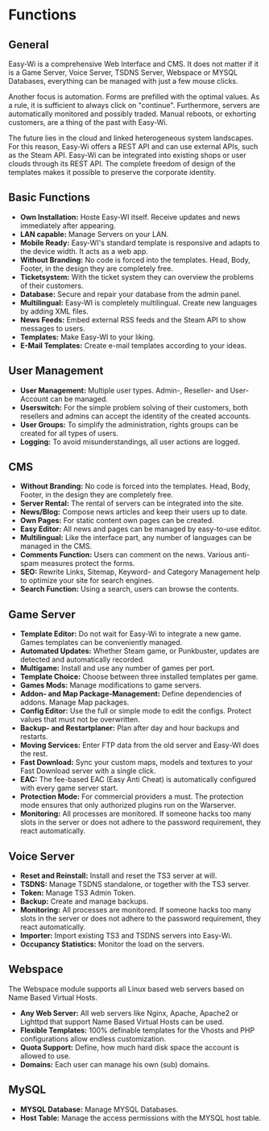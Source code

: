 # Functions

## General

Easy-Wi is a comprehensive Web Interface and CMS. It does not matter if it is a Game Server, Voice Server, TSDNS Server, Webspace or MYSQL Databases, everything can be managed with just a few mouse clicks.

Another focus is automation. Forms are prefilled with the optimal values. As a rule, it is sufficient to always click on "continue". Furthermore, servers are automatically monitored and possibly traded. Manual reboots, or exhorting customers, are a thing of the past with Easy-Wi.

The future lies in the cloud and linked heterogeneous system landscapes. For this reason, Easy-Wi offers a REST API and can use external APIs, such as the Steam API.
Easy-Wi can be integrated into existing shops or user clouds through its REST API. The complete freedom of design of the templates makes it possible to preserve the corporate identity.

## Basic Functions

- **Own Installation:** Hoste Easy-WI itself. Receive updates and news immediately after appearing.
- **LAN capable:** Manage Servers on your LAN.
- **Mobile Ready:** Easy-WI's standard template is responsive and adapts to the device width. It acts as a web app.
- **Without Branding:** No code is forced into the templates. Head, Body, Footer, in the design they are completely free.
- **Ticketsystem:** With the ticket system they can overview the problems of their customers.
- **Database:** Secure and repair your database from the admin panel.
- **Multilingual:** Easy-WI is completely multilingual. Create new languages by adding XML files.
- **News Feeds:** Embed external RSS feeds and the Steam API to show messages to users.
- **Templates:** Make Easy-WI to your liking.
- **E-Mail Templates:** Create e-mail templates according to your ideas.

## User Management

- **User Management:** Multiple user types. Admin-, Reseller- and User-Account can be managed.
- **Userswitch:** For the simple problem solving of their customers, both resellers and admins can accept the identity of the created accounts.
- **User Groups:** To simplify the administration, rights groups can be created for all types of users.
- **Logging:** To avoid misunderstandings, all user actions are logged.

## CMS

- **Without Branding:** No code is forced into the templates. Head, Body, Footer, in the design they are completely free.
- **Server Rental:** The rental of servers can be integrated into the site.
- **News/Blog:** Compose news articles and keep their users up to date.
- **Own Pages:** For static content own pages can be created.
- **Easy Editor:** All news and pages can be managed by easy-to-use editor.
- **Multilingual:** Like the interface part, any number of languages can be managed in the CMS.
- **Comments Function:** Users can comment on the news. Various anti-spam measures protect the forms.
- **SEO:** Rewrite Links, Sitemap, Keyword- and Category Management help to optimize your site for search engines.
- **Search Function:** Using a search, users can browse the contents.

## Game Server

- **Template Editor:** Do not wait for Easy-Wi to integrate a new game. Games templates can be conveniently managed.
- **Automated Updates:** Whether Steam game, or Punkbuster, updates are detected and automatically recorded.
- **Multigame:** Install and use any number of games per port.
- **Template Choice:** Choose between three installed templates per game.
- **Games Mods:** Manage modifications to game servers.
- **Addon- and Map Package-Management:** Define dependencies of addons. Manage Map packages.
- **Config Editor:** Use the full or simple mode to edit the configs. Protect values that must not be overwritten.
- **Backup- and Restartplaner:** Plan after day and hour backups and restarts.
- **Moving Services:** Enter FTP data from the old server and Easy-WI does the rest.
- **Fast Download:** Sync your custom maps, models and textures to your Fast Download server with a single click.
- **EAC:** The fee-based EAC (Easy Anti Cheat) is automatically configured with every game server start.
- **Protection Mode:** For commercial providers a must. The protection mode ensures that only authorized plugins run on the Warserver.
- **Monitoring:** All processes are monitored. If someone hacks too many slots in the server or does not adhere to the password requirement, they react automatically.

## Voice Server

- **Reset and Reinstall:** Install and reset the TS3 server at will.
- **TSDNS:** Manage TSDNS standalone, or together with the TS3 server.
- **Token:** Manage TS3 Admin Token.
- **Backup:** Create and manage backups.
- **Monitoring:** All processes are monitored. If someone hacks too many slots in the server or does not adhere to the password requirement, they react automatically.
- **Importer:** Import existing TS3 and TSDNS servers into Easy-Wi.
- **Occupancy Statistics:** Monitor the load on the servers.

## Webspace

The Webspace module supports all Linux based web servers based on Name Based Virtual Hosts.

- **Any Web Server:** All web servers like Nginx, Apache, Apache2 or Lighttpd that support Name Based Virtual Hosts can be used.
- **Flexible Templates:** 100% definable templates for the Vhosts and PHP configurations allow endless customization.
- **Quota Support:** Define, how much hard disk space the account is allowed to use.
- **Domains:** Each user can manage his own (sub) domains.

## MySQL

- **MYSQL Database:** Manage MYSQL Databases.
- **Host Table:** Manage the access permissions with the MYSQL host table.
